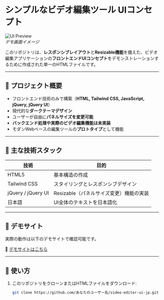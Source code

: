 # シンプルなビデオ編集ツール UIコンセプト

![UI Preview](https://rikiza.pythonanywhere.com/video-editor-jp/static/preview.png)  
*デモ画面イメージ*

このリポジトリは、**レスポンシブレイアウト**と**Resizable機能**を備えた、ビデオ編集アプリケーションの**フロントエンドUIコンセプト**をデモンストレーションするために作成された単一のHTMLファイルです。

---

## 🔹 プロジェクト概要

- フロントエンド技術のみで構築（**HTML, Tailwind CSS, JavaScript, jQuery, jQuery UI**）  
- 現代的な**ダークテーマデザイン**  
- ユーザーが自由に**パネルサイズを変更可能**  
- **バックエンド処理や実際のビデオ編集機能は未実装**  
- モダンWebベースの編集ツールの**プロトタイプ**として機能

---

## 🔹 主な技術スタック

| 技術 | 目的 |
|------|------|
| HTML5 | 基本構造の作成 |
| Tailwind CSS | スタイリングとレスポンシブデザイン |
| jQuery / jQuery UI | Resizable（パネルサイズ変更）機能の実装 |
| 日本語 | UI全体のテキストを日本語化 |

---

## 🔹 デモサイト

実際の動作は以下のデモサイトで確認可能です。

🔗 [デモサイトはこちら](https://rikiza.pythonanywhere.com/video-editor-jp/)

---

## 🔹 使い方

1. このリポジトリをクローンまたはHTMLファイルをダウンロード:
   ```bash
   git clone https://github.com/あなたのユーザー名/video-editor-ui-jp.git
